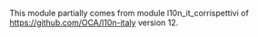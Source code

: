 This module partially comes from module l10n_it_corrispettivi of
<https://github.com/OCA/l10n-italy> version 12.
